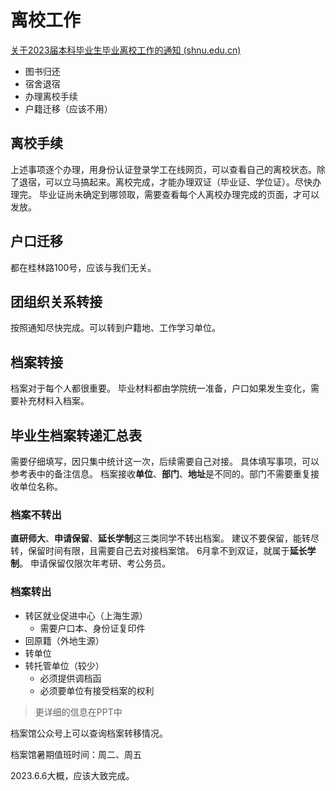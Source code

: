 # 离校工作
[关于2023届本科毕业生毕业离校工作的通知 (shnu.edu.cn)](https://www.shnu.edu.cn/fe/30/c288a785968/page.htm)
- 图书归还
- 宿舍退宿
- 办理离校手续
- 户籍迁移（应该不用）
## 离校手续
上述事项逐个办理，用身份认证登录学工在线网页，可以查看自己的离校状态。除了退宿，可以立马搞起来。离校完成，才能办理双证（毕业证、学位证）。尽快办理完。
毕业证尚未确定到哪领取，需要查看每个人离校办理完成的页面，才可以发放。
## 户口迁移
都在桂林路100号，应该与我们无关。
## 团组织关系转接
按照通知尽快完成。可以转到户籍地、工作学习单位。
## 档案转接
档案对于每个人都很重要。
毕业材料都由学院统一准备，户口如果发生变化，需要补充材料入档案。
## 毕业生档案转递汇总表
需要仔细填写，因只集中统计这一次，后续需要自己对接。
具体填写事项，可以参考表中的备注信息。
档案接收**单位**、**部门**、**地址**是不同的。部门不需要重复接收单位名称。
### 档案不转出
**直研师大**、**申请保留**、**延长学制**这三类同学不转出档案。
建议不要保留，能转尽转，保留时间有限，且需要自己去对接档案馆。
6月拿不到双证，就属于**延长学制**。
申请保留仅限次年考研、考公务员。
### 档案转出
- 转区就业促进中心（上海生源）
	- 需要户口本、身份证复印件
- 回原籍（外地生源）
- 转单位
- 转托管单位（较少）
	- 必须提供调档函
	- 必须要单位有接受档案的权利

> 更详细的信息在PPT中

档案馆公众号上可以查询档案转移情况。

档案馆暑期值班时间：周二、周五

2023.6.6大概，应该大致完成。